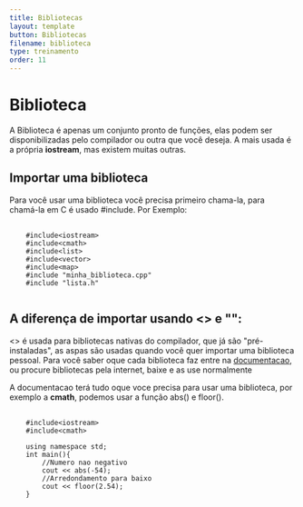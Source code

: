 ```yaml
---
title: Bibliotecas
layout: template
button: Bibliotecas
filename: biblioteca
type: treinamento
order: 11
---
```


# Biblioteca
A Biblioteca é apenas um conjunto pronto de funções, elas podem ser  disponibilizadas pelo compilador ou outra que você deseja. A mais usada é a própria **iostream**, mas existem muitas outras.
 
## Importar uma biblioteca
Para você usar uma biblioteca você precisa primeiro chama-la, para chamá-la em C é usado #include. Por Exemplo:

<pre>
    <code class="language-cpp">
    #include&lt;iostream&gt;
    #include&lt;cmath&gt;
    #include&lt;list&gt;
    #include&lt;vector&gt;
    #include&lt;map&gt;
    #include &quot;minha_biblioteca.cpp&quot;
    #include &quot;lista.h&quot;
    </code>
</pre>

## A diferença de importar usando <> e "":
<> é usada para bibliotecas nativas do compilador, que já são "pré-instaladas", as aspas são usadas quando você quer importar uma biblioteca pessoal. Para você saber oque cada biblioteca faz entre na [documentacao](https://cplusplus.com/reference/), ou procure bibliotecas pela internet, baixe e as use normalmente

A documentacao terá tudo oque voce precisa para usar uma biblioteca, por exemplo a **cmath**, podemos usar a função  abs() e floor().

<pre>
    <code class="language-cpp">
    #include&lt;iostream&gt;
    #include&lt;cmath&gt;

    using namespace std;
    int main(){
        //Numero nao negativo
        cout << abs(-54);
        //Arredondamento para baixo
        cout << floor(2.54);
    }
    </code>
</pre>